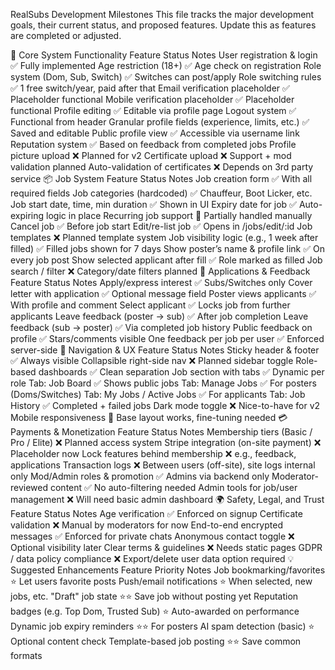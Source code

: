  RealSubs Development Milestones
This file tracks the major development goals, their current status, and proposed features. Update this as features are completed or adjusted.

🧩 Core System Functionality
Feature	Status	Notes
User registration & login	✅	Fully implemented
Age restriction (18+)	✅	Age check on registration
Role system (Dom, Sub, Switch)	✅	Switches can post/apply
Role switching rules	✅	1 free switch/year, paid after that
Email verification placeholder	✅	Placeholder functional
Mobile verification placeholder	✅	Placeholder functional
Profile editing	✅	Editable via profile page
Logout system	✅	Functional from header
Granular profile fields (experience, limits, etc.)	✅	Saved and editable
Public profile view	✅	Accessible via username link
Reputation system	✅	Based on feedback from completed jobs
Profile picture upload	❌	Planned for v2
Certificate upload	❌	Support + mod validation planned
Auto-validation of certificates	❌	Depends on 3rd party service
📦 Job System
Feature	Status	Notes
Job creation form	✅	With all required fields
Job categories (hardcoded)	✅	Chauffeur, Boot Licker, etc.
Job start date, time, min duration	✅	Shown in UI
Expiry date for job	✅	Auto-expiring logic in place
Recurring job support	🔧	Partially handled manually
Cancel job	✅	Before job start
Edit/re-list job	✅	Opens in /jobs/edit/:id
Job templates	❌	Planned template system
Job visibility logic (e.g., 1 week after filled)	✅	Filled jobs shown for 7 days
Show poster’s name & profile link	✅	On every job post
Show selected applicant after fill	✅	Role marked as filled
Job search / filter	❌	Category/date filters planned
🤝 Applications & Feedback
Feature	Status	Notes
Apply/express interest	✅	Subs/Switches only
Cover letter with application	✅	Optional message field
Poster views applicants	✅	With profile and comment
Select applicant	✅	Locks job from further applicants
Leave feedback (poster → sub)	✅	After job completion
Leave feedback (sub → poster)	✅	Via completed job history
Public feedback on profile	✅	Stars/comments visible
One feedback per job per user	✅	Enforced server-side
🧭 Navigation & UX
Feature	Status	Notes
Sticky header & footer	✅	Always visible
Collapsible right-side nav	❌	Planned sidebar toggle
Role-based dashboards	✅	Clean separation
Job section with tabs	✅	Dynamic per role
Tab: Job Board	✅	Shows public jobs
Tab: Manage Jobs	✅	For posters (Doms/Switches)
Tab: My Jobs / Active Jobs	✅	For applicants
Tab: Job History	✅	Completed + failed jobs
Dark mode toggle	❌	Nice-to-have for v2
Mobile responsiveness	🔧	Base layout works, fine-tuning needed
💳 Payments & Monetization
Feature	Status	Notes
Membership tiers (Basic / Pro / Elite)	❌	Planned access system
Stripe integration (on-site payment)	❌	Placeholder now
Lock features behind membership	❌	e.g., feedback, applications
Transaction logs	❌	Between users (off-site), site logs internal only
Mod/Admin roles & promotion	✅	Admins via backend only
Moderator-reviewed content	✅	No auto-filtering needed
Admin tools for job/user management	❌	Will need basic admin dashboard
🌍 Safety, Legal, and Trust
Feature	Status	Notes
Age verification	✅	Enforced on signup
Certificate validation	❌	Manual by moderators for now
End-to-end encrypted messages	✅	Enforced for private chats
Anonymous contact toggle	❌	Optional visibility later
Clear terms & guidelines	❌	Needs static pages
GDPR / data policy compliance	❌	Export/delete user data option required
💡 Suggested Enhancements
Feature	Priority	Notes
Job bookmarking/favorites	⭐	Let users favorite posts
Push/email notifications	⭐	When selected, new jobs, etc.
"Draft" job state	⭐⭐	Save job without posting yet
Reputation badges (e.g. Top Dom, Trusted Sub)	⭐	Auto-awarded on performance
Dynamic job expiry reminders	⭐⭐	For posters
AI spam detection (basic)	⭐	Optional content check
Template-based job posting	⭐⭐	Save common formats